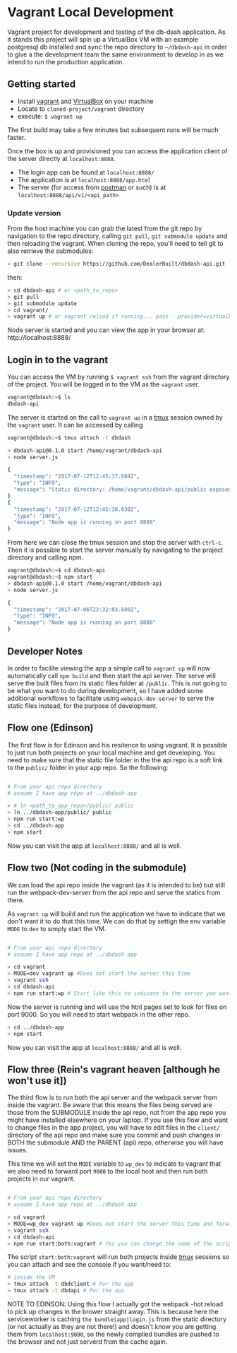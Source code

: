 # Vagrant Local Development
Vagrant project for development and testing of the db-dash application. As it stands this project will spin up a VirtualBox VM with an example postgresql db installed and sync the repo directory to `~/dbdash-api` in order to give a the development team the same environment to develop in as we intend to run the production application.

## Getting started

- Install [vagrant](https://www.vagrantup.com/docs/installation/) and [VirtualBox](https://www.virtualbox.org/manual/ch02.html) on your machine
- Locate to `cloned-project/vagrant` directory
- execute: `$ vagrant up`

The first build may take a few minutes but subsequent runs will be much faster.

Once the box is up and provisioned you can access the application client of the server directly at `localhost:8888`.

* The login app can be found at `localhost:8888/`
* The application is at `localhost:8888/app.html`
* The server (for access from [postman](https://www.getpostman.com/) or such) is at `localhost:8888/api/v1/<api_path>`

### Update version
From the host machine you can grab the latest from the git repo by navigation to the repo directory, calling `git pull`, `git submodule update` and then reloading the vagrant. When cloning the repo, you'll need to tell git to also retrieve the submodules:
```sh
> git clone --recursive https://github.com/DealerBuilt/dbdash-api.git
```
then:
```sh
> cd dbdash-api # or <path_to_repo>
> git pull
> git submodule update
> cd vagrant/
> vagrant up # or vagrant reload if running... pass --provider=virtualbox if you have another vm provider like vmware
```
Node server is started and you can view the app in your browser at: http://localhost:8888/


## Login in to the vagrant
You can access the VM by running `$ vagrant ssh` from the vagrant directory of the project. You will be logged in to the VM as the `vagrant` user.

```sh
vagrant@dbdash:~$ ls
dbdash-api
```
The server is started on the call to `vagrant up` in a [tmux](https://tmuxcheatsheet.com/) session owned by the `vagrant` user. It can be accessed by calling
```sh
vagrant@dbdash:~$ tmux attach -t dbdash

> dbdash-api@0.1.0 start /home/vagrant/dbdash-api
> node server.js

{
  "timestamp": "2017-07-12T12:45:37.684Z",
  "type": "INFO",
  "message": "Static directory: /home/vagrant/dbdash-api/public exposed at: /"
}
{
  "timestamp": "2017-07-12T12:45:38.030Z",
  "type": "INFO",
  "message": "Node app is running on port 8888"
}

```

From here we can close the tmux session and stop the server with `ctrl-c`. Then it is possible to start the server manually by navigating to the project directory and calling npm.
```sh
vagrant@dbdash:~$ cd dbdash-api
vagrant@dbdash:~$ npm start
> dbdash-api@0.1.0 start /home/vagrant/dbdash-api
> node server.js

{
  "timestamp": "2017-07-06T23:32:03.880Z",
  "type": "INFO",
  "message": "Node app is running on port 8888"
}

```

## Developer Notes
In order to facilite viewing the app a simple call to `vagrant up` will now automatically call `npm build` and then start the api server. The serve will serve the built files from its static files folder at `/public`. This is not going to be what you want to do during development, so I have added some additional workflows to facilitate using `webpack-dev-server` to serve the static files instead, for the purpose of development. 

## Flow one (Edinson)
The first flow is for Edinson and his resitence to using vagrant. It is possible to just run both projects on your local machine and get developing. You need to make sure that the static file folder in the the api repo is a soft link to the `public/` folder in your app repo. So the following:

```sh

# From your api repo directory
# assume I have app repo at ../dbdash-app

> # ln <path_to_app_repo>/public/ public
> ln ../dbdash-app/public/ public
> npm run start:wp
> cd ../dbdash-app
> npm start
```
Now you can visit the app at `localhost:8888/` and all is well.

## Flow two (Not coding in the submodule)
We can load the api repo inside the vagrant (as it is intended to be) but still run the webpack-dev-server from the api repo and serve the statics from there.

As `vagrant up` will build and run the application we have to indicate that we don't want it to do that this time. We can do that by settign the env variable `MODE` to `dev` to simply start the VM. 
```sh

# From your api repo directory
# assume I have app repo at ../dbdash-app

> cd vagrant
> MODE=dev vagrant up #Does not start the server this time
> vagrant ssh
> cd dbdash-api
> npm run start:wp # Start like this to indicate to the server you want to use webpack for the .js files. Sets WPACK=true env variable
```
Now the server is running and will use the htnl pages set to look for files on port 9000. So you will need to start webpack in the other repo.
```sh
> cd ../dbdash-app
> npm start
```
Now you can visit the app at `localhost:8888/` and all is well.

## Flow three (Rein's vagrant heaven [although he won't use it])
The third flow is to run both the api server and the webpack server from inside the vagrant. Be aware that this means the files being served are those from the SUBMODULE inside the api repo, not from the app repo you might have installed elsewhere on your laptop. If you use this flow and want to change files in the app project, you will have to edit files in the `client/` directory of the api repo and make sure you commit and push changes in BOTH the submodule AND the PARENT (api) repo, otherwise you will have issues. 

This time we will set the `MODE` variable to `wp_dev` to indicate to vagrant that we also need to forward port `9000` to the local host and then run both projects in our vagrant.

```sh

# From your api repo directory
# assume I have app repo at ../dbdash-app

> cd vagrant
> MODE=wp_dev vagrant up #Does not start the server this time and forwards port 9000
> vagrant ssh
> cd dbdash-api
> npm run start:both:vagrant # Yes you can change the name of the script if you like. Runs both projects inside tmux sessions.
```

The script `start:both:vagrant` will run both projects inside [tmux](https://tmuxcheatsheet.com/) sessions so you can attach and see the console if you want/need to:
```sh
# inside the VM
> tmux attach -t dbdclient # For the app
> tmux attach -t dbdapi # For the api

```

NOTE TO EDINSON: Using this flow I actually got the webpack -hot reload to pick up changes in the brower straight away. This is because here the serviceworker is caching `the bundle|app|login.js` from the static directory (or not actually as they are not there!) and doesn't know you are getting them from `localhost:9000`, so the newly complied bundles are pushed to the browser and not just serverd from the cache again. 